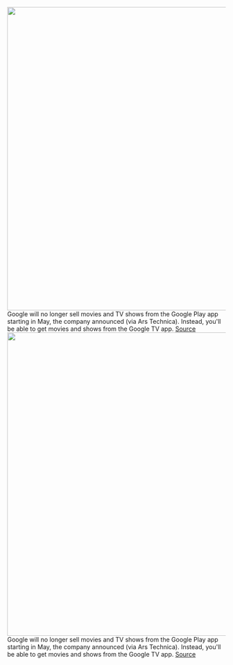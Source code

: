 <img src='https://cdn.vox-cdn.com/thumbor/Mo1nNSP7ithYeQcJ5mE789v_cQU=/0x0:2040x1360/1200x800/filters:focal(857x517:1183x843)/cdn.vox-cdn.com/uploads/chorus_image/image/70663128/acastro_180427_1777_0001.0.jpg' width='700px' /><br/>
Google will no longer sell movies and TV shows from the Google Play app starting in May, the company announced (via Ars Technica). Instead, you'll be able to get movies and shows from the Google TV app.
<a href='https://www.theverge.com/2022/3/23/22993235/google-play-tv-app-movies-play-store'> Source <a/><img src='https://cdn.vox-cdn.com/thumbor/Mo1nNSP7ithYeQcJ5mE789v_cQU=/0x0:2040x1360/1200x800/filters:focal(857x517:1183x843)/cdn.vox-cdn.com/uploads/chorus_image/image/70663128/acastro_180427_1777_0001.0.jpg' width='700px' /><br/>
Google will no longer sell movies and TV shows from the Google Play app starting in May, the company announced (via Ars Technica). Instead, you'll be able to get movies and shows from the Google TV app.
<a href='https://www.theverge.com/2022/3/23/22993235/google-play-tv-app-movies-play-store'> Source <a/>